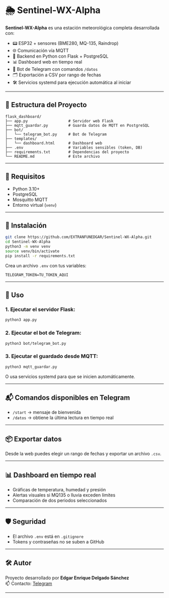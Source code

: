 # 🌦️ Sentinel-WX-Alpha

**Sentinel-WX-Alpha** es una estación meteorológica completa desarrollada con:

- 📟 ESP32 + sensores (BME280, MQ-135, Raindrop)
- 🌐 Comunicación vía MQTT
- 🐍 Backend en Python con Flask + PostgreSQL
- 📊 Dashboard web en tiempo real
- 🤖 Bot de Telegram con comandos `/datos`
- 🗂️ Exportación a CSV por rango de fechas
- 🛠️ Servicios systemd para ejecución automática al iniciar

---

## 🧱 Estructura del Proyecto

```
flask_dashboard/
├── app.py                  # Servidor web Flask
├── mqtt_guardar.py         # Guarda datos de MQTT en PostgreSQL
├── bot/
│   └── telegram_bot.py     # Bot de Telegram
├── templates/
│   └── dashboard.html      # Dashboard web
├── .env                    # Variables sensibles (token, DB)
├── requirements.txt        # Dependencias del proyecto
└── README.md               # Este archivo
```

---

## 🚀 Requisitos

- Python 3.10+
- PostgreSQL
- Mosquitto MQTT
- Entorno virtual (`venv`)

---

## 🔧 Instalación

```bash
git clone https://github.com/EXTRANFUNEDGAR/Sentinel-WX-Alpha.git
cd Sentinel-WX-Alpha
python3 -m venv venv
source venv/bin/activate
pip install -r requirements.txt
```

Crea un archivo `.env` con tus variables:

```env
TELEGRAM_TOKEN=TU_TOKEN_AQUI
```

---

## 🧠 Uso

### 1. Ejecutar el servidor Flask:

```bash
python3 app.py
```

### 2. Ejecutar el bot de Telegram:

```bash
python3 bot/telegram_bot.py
```

### 3. Ejecutar el guardado desde MQTT:

```bash
python3 mqtt_guardar.py
```

O usa servicios systemd para que se inicien automáticamente.

---

## 📬 Comandos disponibles en Telegram

- `/start` → mensaje de bienvenida
- `/datos` → obtiene la última lectura en tiempo real

---

## 📦 Exportar datos

Desde la web puedes elegir un rango de fechas y exportar un archivo `.csv`.

---

## 📊 Dashboard en tiempo real

- Gráficas de temperatura, humedad y presión
- Alertas visuales si MQ135 o lluvia exceden límites
- Comparación de dos periodos seleccionados

---

## 🛡️ Seguridad

- El archivo `.env` está en `.gitignore`
- Tokens y contraseñas no se suben a GitHub

---

## 🛠️ Autor

Proyecto desarrollado por **Edgar Enrique Delgado Sánchez**  
📫 Contacto: [Telegram](https://t.me/EXTRANFUNEDGAR)

---
